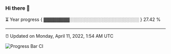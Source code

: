 ### Hi there 👋

⏳ Year progress { ▓▓▓▓▓▓▓▓░░░░░░░░░░░░░░░░░░░░░░ } 27.42 %

---

⏰ Updated on Monday, April 11, 2022, 1:54 AM UTC

![Progress Bar CI](https://github.com/arthurbuhl/arthurbuhl/workflows/Progress%20Bar%20CI/badge.svg)
